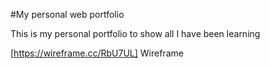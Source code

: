 #My personal web portfolio

This is my personal portfolio to show all I have been learning

[https://wireframe.cc/RbU7UL] Wireframe